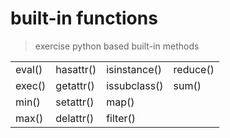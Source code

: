# built-in functions
> exercise python based built-in methods

|                |           |              |              |
| -------------- | --------- | ---------    | ---------    |
| eval()         | hasattr() | isinstance() | reduce()     |
| exec()         | getattr() | issubclass() | sum()        |
| min()          | setattr() | map()        |
| max()          | delattr() | filter()     |
